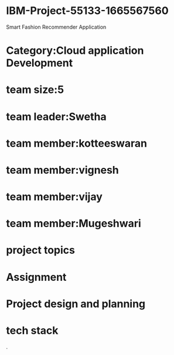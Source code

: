 #  IBM-Project-55133-1665567560
Smart Fashion Recommender Application
# Category:Cloud application Development
 # team size:5
 # team leader:Swetha
 # team member:kotteeswaran
 # team member:vignesh
 # team member:vijay
 # team member:Mugeshwari
 # project topics
# Assignment
# Project design and planning
# tech stack
.
